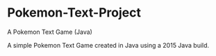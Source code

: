 # Pokemon-Text-Project
A Pokemon Text Game  (Java)

A simple Pokemon Text Game created in Java using a 2015 Java build.
